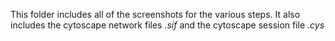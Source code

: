 This folder includes all of the screenshots for the various steps. 
It also includes the cytoscape network files _.sif_ and the cytoscape session file _.cys_
